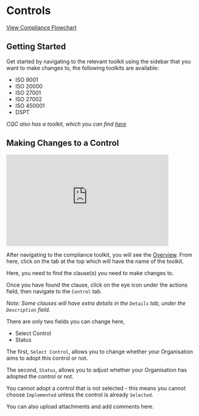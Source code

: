 # Controls

<p>
<a target="\_blank" href={require('./Compliance.pdf').default}> 
View Compliance Flowchart
</a>
</p>

## Getting Started

Get started by navigating to the relevant toolkit using the sidebar that you want to make changes to, the following toolkits are available:

+ ISO 9001
+ ISO 20000
+ ISO 27001
+ ISO 27002
+ ISO 450001
+ DSPT

*CQC also has a toolkit, which you can find [here][CQC]*

## Making Changes to a Control

<iframe width="426" height="240" src="https://www.youtube.com/embed/-Itpgol3b3U" title="Compliance Controls" alt="10-01 - Compliance - Controls (Video)" frameborder="0" allow="fullscreen" allowfullscreen></iframe>

After navigating to the compliance toolkit, you will see the [Overview][]. From here, click on the tab at the top which will have the name of the toolkit.

Here, you need to find the clause(s) you need to make changes to.

Once you have found the clause, click on the eye icon under the actions field, then navigate to the `Control` tab.

*Note: Some clauses will have extra details in the `Details` tab, under the `Description` field.*

There are only two fields you can change here,

+ Select Control
+ Status

The first, `Select Control`, allows you to change whether your Organisation aims to adopt this control or not.

The second, `Status`, allows you to adjust whether your Organisation has adopted the control or not.

You cannot adopt a control that is not selected - this means you cannot choose `Implemented` unless the control is already `Selected`.

You can also upload attachments and add comments here. 

[CQC]: ../CQC/CQC
[Overview]: ./overview